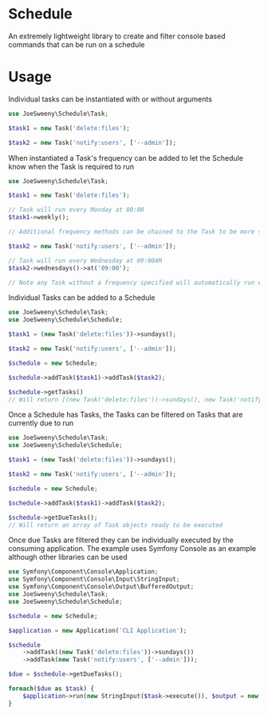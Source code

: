 # Schedule
An extremely lightweight library to create and filter console based commands that can be run on a schedule

# Usage

Individual tasks can be instantiated with or without arguments
```php
use JoeSweeny\Schedule\Task;

$task1 = new Task('delete:files');

$task2 = new Task('notify:users', ['--admin']);
```

When instantiated a Task's frequency can be added to let the Schedule know when the Task is required to run
```php
use JoeSweeny\Schedule\Task;

$task1 = new Task('delete:files');

// Task will run every Monday at 00:00
$task1->weekly();

// Additional frequency methods can be chained to the Task to be more specific

$task2 = new Task('notify:users', ['--admin']);

// Task will run every Wednesday at 09:00AM
$task2->wednesdays()->at('09:00');

// Note any Task without a frequency specified will automatically run every minute of every day
```

Individual Tasks can be added to a Schedule
```php
use JoeSweeny\Schedule\Task;
use JoeSweeny\Schedule\Schedule;

$task1 = (new Task('delete:files'))->sundays();

$task2 = new Task('notify:users', ['--admin']);

$schedule = new Schedule;

$schedule->addTask($task1)->addTask($task2);

$schedule->getTasks() 
// Will return [(new Task('delete:files'))->sundays(), new Task('notify:users', ['--admin'])] 
``` 

Once a Schedule has Tasks, the Tasks can be filtered on Tasks that are currently due to run
```php
use JoeSweeny\Schedule\Task;
use JoeSweeny\Schedule\Schedule;

$task1 = (new Task('delete:files'))->sundays();

$task2 = new Task('notify:users', ['--admin']);

$schedule = new Schedule;

$schedule->addTask($task1)->addTask($task2);

$schedule->getDueTasks();
// Will return an array of Task objects ready to be executed
```

Once due Tasks are filtered they can be individually executed by the consuming application. The example uses
Symfony Console as an example although other libraries can be used
```php
use Symfony\Component\Console\Application;
use Symfony\Component\Console\Input\StringInput;
use Symfony\Component\Console\Output\BufferedOutput;
use JoeSweeny\Schedule\Task;
use JoeSweeny\Schedule\Schedule;

$schedule = new Schedule;

$application = new Application('CLI Application');

$schedule
    ->addTask((new Task('delete:files'))->sundays())
    ->addTask(new Task('notify:users', ['--admin']));

$due = $schedule->getDueTasks();

foreach($due as $task) {
    $application->run(new StringInput($task->execute()), $output = new BufferedOutput);
}
```